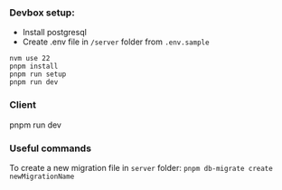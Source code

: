 
### Devbox setup:

- Install postgresql
- Create .env file in `/server` folder from `.env.sample`

```
nvm use 22
pnpm install
pnpm run setup
pnpm run dev
```
### Client
pnpm run dev

### Useful commands

To create a new migration file in `server` folder:
`pnpm db-migrate create newMigrationName`
